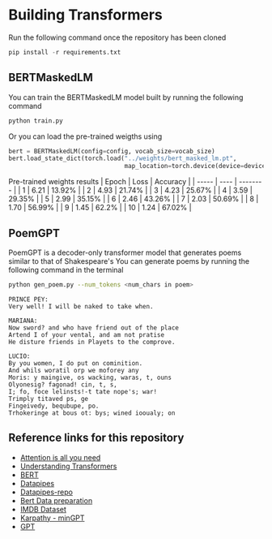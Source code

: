 # Building Transformers
Run the following command once the repository has been cloned
```python
pip install -r requirements.txt
```
## BERTMaskedLM
You can train the BERTMaskedLM model built by running the following command
```bash
python train.py
```
Or you can load the pre-trained weigths using
```python
bert = BERTMaskedLM(config=config, vocab_size=vocab_size)
bert.load_state_dict(torch.load("../weights/bert_masked_lm.pt",
                                map_location=torch.device(device=device)))
```
Pre-trained weights results
| Epoch | Loss | Accuracy |
| ----- | ---- | -------- |
|   1   | 6.21 |  13.92%  |
|   2   | 4.93 |  21.74%  |
|   3   | 4.23 |  25.67%  |
|   4   | 3.59 |  29.35%  |
|   5   | 2.99 |  35.15%  |
|   6   | 2.46 |  43.26%  |
|   7   | 2.03 |  50.69%  |
|   8   | 1.70 |  56.99%  |
|   9   | 1.45 |  62.2%   |
|   10  | 1.24 |  67.02%  |

## PoemGPT
PoemGPT is a decoder-only transformer model that generates poems similar to that of Shakespeare's
You can generate poems by running the following command in the terminal
```bash
python gen_poem.py --num_tokens <num_chars in poem>
```
```
PRINCE PEY:
Very well! I will be naked to take when.

MARIANA:
Now sword? and who have friend out of the place
Artend I of your vental, and am not pratise
He disture friends in Playets to the comprove.

LUCIO:
By you women, I do put on cominition.
And whils woratil orp we moforey any
Moris: y maingive, os wacking, waras, t, ouns
Olyonesig? fagonad! cin, t, s,
I; fo, foce lelinsts!-t tate nope's; war!
Trimply titaved ps, ge
Fingeivedy, bequbupe, po.
Trhokeringe at bous ot: bys; wined iooualy; on
```


## Reference links for this repository
* [Attention is all you need](https://arxiv.org/abs/1706.03762)
* [Understanding Transformers](https://medium.com/mlearning-ai/understanding-transformers-388a0ff97799)
* [BERT](https://arxiv.org/abs/1810.04805)
* [Datapipes](https://sebastianraschka.com/blog/2022/datapipes.html)
* [Datapipes-repo](https://github.com/rasbt/datapipes-blog/blob/main/0_download-and-prep-data.ipynb)
* [Bert Data preparation](https://coaxsoft.com/blog/building-bert-with-pytorch-from-scratch)
* [IMDB Dataset](https://www.kaggle.com/datasets/lakshmi25npathi/imdb-dataset-of-50k-movie-reviews)
* [Karpathy - minGPT](https://www.youtube.com/watch?v=kCc8FmEb1nY&t=699s)
* [GPT](https://s3-us-west-2.amazonaws.com/openai-assets/research-covers/language-unsupervised/language_understanding_paper.pdf)
